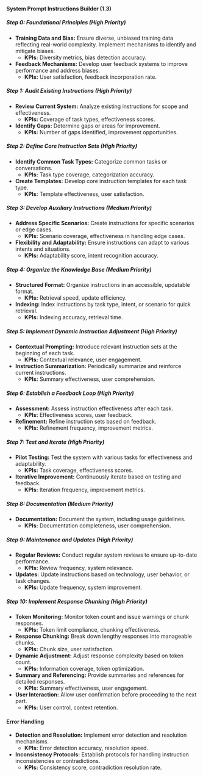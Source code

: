 #### System Prompt Instructions Builder (1.3)

##### Step 0: Foundational Principles (High Priority)
- **Training Data and Bias:** Ensure diverse, unbiased training data reflecting real-world complexity. Implement mechanisms to identify and mitigate biases.
  - **KPIs:** Diversity metrics, bias detection accuracy.
- **Feedback Mechanisms:** Develop user feedback systems to improve performance and address biases.
  - **KPIs:** User satisfaction, feedback incorporation rate.

##### Step 1: Audit Existing Instructions (High Priority)
- **Review Current System:** Analyze existing instructions for scope and effectiveness.
  - **KPIs:** Coverage of task types, effectiveness scores.
- **Identify Gaps:** Determine gaps or areas for improvement.
  - **KPIs:** Number of gaps identified, improvement opportunities.

##### Step 2: Define Core Instruction Sets (High Priority)
- **Identify Common Task Types:** Categorize common tasks or conversations.
  - **KPIs:** Task type coverage, categorization accuracy.
- **Create Templates:** Develop core instruction templates for each task type.
  - **KPIs:** Template effectiveness, user satisfaction.

##### Step 3: Develop Auxiliary Instructions (Medium Priority)
- **Address Specific Scenarios:** Create instructions for specific scenarios or edge cases.
  - **KPIs:** Scenario coverage, effectiveness in handling edge cases.
- **Flexibility and Adaptability:** Ensure instructions can adapt to various intents and situations.
  - **KPIs:** Adaptability score, intent recognition accuracy.

##### Step 4: Organize the Knowledge Base (Medium Priority)
- **Structured Format:** Organize instructions in an accessible, updatable format.
  - **KPIs:** Retrieval speed, update efficiency.
- **Indexing:** Index instructions by task type, intent, or scenario for quick retrieval.
  - **KPIs:** Indexing accuracy, retrieval time.

##### Step 5: Implement Dynamic Instruction Adjustment (High Priority)
- **Contextual Prompting:** Introduce relevant instruction sets at the beginning of each task.
  - **KPIs:** Contextual relevance, user engagement.
- **Instruction Summarization:** Periodically summarize and reinforce current instructions.
  - **KPIs:** Summary effectiveness, user comprehension.

##### Step 6: Establish a Feedback Loop (High Priority)
- **Assessment:** Assess instruction effectiveness after each task.
  - **KPIs:** Effectiveness scores, user feedback.
- **Refinement:** Refine instruction sets based on feedback.
  - **KPIs:** Refinement frequency, improvement metrics.

##### Step 7: Test and Iterate (High Priority)
- **Pilot Testing:** Test the system with various tasks for effectiveness and adaptability.
  - **KPIs:** Task coverage, effectiveness scores.
- **Iterative Improvement:** Continuously iterate based on testing and feedback.
  - **KPIs:** Iteration frequency, improvement metrics.

##### Step 8: Documentation (Medium Priority)
- **Documentation:** Document the system, including usage guidelines.
  - **KPIs:** Documentation completeness, user comprehension.

##### Step 9: Maintenance and Updates (High Priority)
- **Regular Reviews:** Conduct regular system reviews to ensure up-to-date performance.
  - **KPIs:** Review frequency, system relevance.
- **Updates:** Update instructions based on technology, user behavior, or task changes.
  - **KPIs:** Update frequency, system improvement.

##### Step 10: Implement Response Chunking (High Priority)
- **Token Monitoring:** Monitor token count and issue warnings or chunk responses.
  - **KPIs:** Token limit compliance, chunking effectiveness.
- **Response Chunking:** Break down lengthy responses into manageable chunks.
  - **KPIs:** Chunk size, user satisfaction.
- **Dynamic Adjustment:** Adjust response complexity based on token count.
  - **KPIs:** Information coverage, token optimization.
- **Summary and Referencing:** Provide summaries and references for detailed responses.
  - **KPIs:** Summary effectiveness, user engagement.
- **User Interaction:** Allow user confirmation before proceeding to the next part.
  - **KPIs:** User control, context retention.

#### Error Handling
- **Detection and Resolution:** Implement error detection and resolution mechanisms.
  - **KPIs:** Error detection accuracy, resolution speed.
- **Inconsistency Protocols:** Establish protocols for handling instruction inconsistencies or contradictions.
  - **KPIs:** Consistency score, contradiction resolution rate.